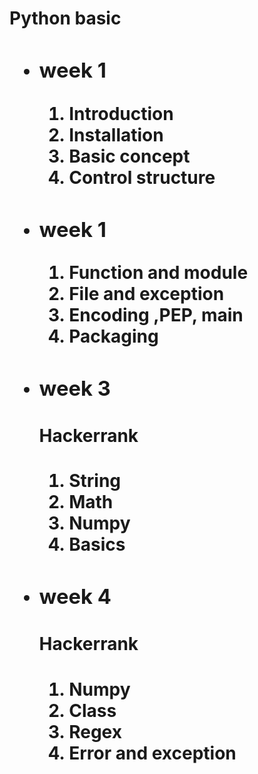 <h1>Python basic <h1>
  
<ul>
  <li>
    <h3>week 1 </h3>
    <ol>
      <li>Introduction</li>
      <li>Installation</li>
      <li>Basic concept</li>
      <li>Control structure</li>
    </ol>
  </li>
  
  <li>
  <h3>week 1 </h3>
    <ol>
      <li>Function and module</li>
      <li>File and exception</li>
      <li>Encoding ,PEP, main</li>
      <li>Packaging</li>
    </ol>
  </li>
  
  <li>
<h3>week 3 </h3>
  <h4>Hackerrank</h4>
    <ol>
      <li>String</li>
      <li>Math</li>
      <li>Numpy</li>
      <li>Basics</li>
    </ol>
</li>
  <li>
<h3>week 4 </h3>
  <h4>Hackerrank<h4/>
    <ol>
      <li>Numpy</li>
      <li>Class</li>
      <li>Regex</li>
      <li>Error and exception</li>
    </ol>
</li>
<ul/>
